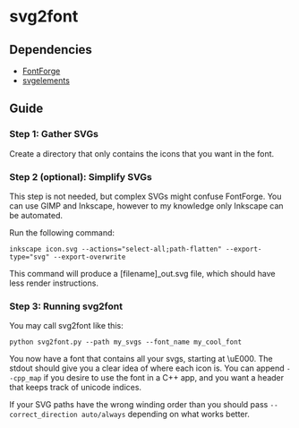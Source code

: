 # svg2font

## Dependencies
- [FontForge](https://fontforge.org)
- [svgelements](https://pypi.org/project/svgelements/)

## Guide

### Step 1: Gather SVGs
Create a directory that only contains the icons that you want in the font.

### Step 2 (optional): Simplify SVGs
This step is not needed, but complex SVGs might confuse FontForge. You can use GIMP and Inkscape, however to my knowledge only Inkscape can be automated.

Run the following command:
```shell
inkscape icon.svg --actions="select-all;path-flatten" --export-type="svg" --export-overwrite
```
This command will produce a [filename]_out.svg file, which should have less render instructions.

### Step 3: Running svg2font
You may call svg2font like this:
```shell
python svg2font.py --path my_svgs --font_name my_cool_font
```

You now have a font that contains all your svgs, starting at \uE000.
The stdout should give you a clear idea of where each icon is.
You can append `--cpp_map` if you desire to use the font in a C++ app, and you want a header that keeps track of unicode indices.

If your SVG paths have the wrong winding order than you should pass `--correct_direction auto/always` depending on what works better.
